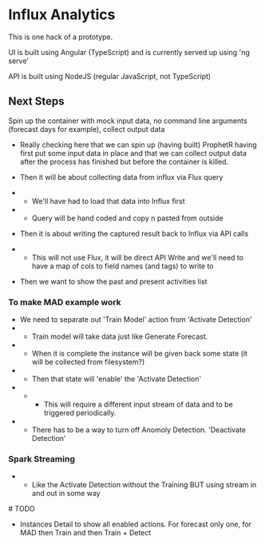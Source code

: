 # Influx Analytics

This is one hack of a prototype.

UI is built using Angular (TypeScript) and is currently served up using 'ng serve'

API is built using NodeJS (regular JavaScript, not TypeScript)

## Next Steps

Spin up the container with mock input data, no command line arguments (forecast days for example), collect output data

- Really checking here that we can spin up (having built) ProphetR having first put some input data in place and that we can collect output data after the process has finished but before the container is killed.

- Then it will be about collecting data from influx via Flux query
- - We'll have had to load that data into Influx first
- - Query will be hand coded and copy n pasted from outside

- Then it is about writing the captured result back to Influx via API calls 
- - This will not use Flux, it will be direct API Write and we'll need to have a map of cols to field names (and tags) to write to 

- Then we want to show the past and present activities list

### To make MAD example work
- We need to separate out 'Train Model' action from 'Activate Detection'
- - Train model will take data just like Generate Forecast.
- - When it is complete the instance will be given back some state (it will be collected from filesystem?)
- - Then that state will 'enable' the 'Activate Detection'
- - - This will require a different input stream of data and to be triggered periodically.
- - There has to be a way to turn off Anomoly Detection. 'Deactivate Detection'

### Spark Streaming
- - Like the Activate Detection without the Training BUT using stream in and out in some way

# TODO
- Instances Detail to show all enabled actions. For forecast only one, for MAD then Train and then Train + Detect






